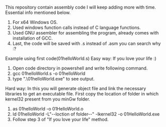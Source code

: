 This repository contain assembly code I will keep adding more with time. Essential info mentioned below.
1. For x64 Windows OS.
2. Used windows function calls instead of C language functions.
3. Used GNU assembler for assembling the program, already comes with installation of GCC.
4. Last, the code will be saved with .s instead of .asm you can search why :?

Example using first code(01helloWorld.s)
Easy way: If you love your life :)
1. Open code directory in powershell and write following command.
2. gcc 01helloWorld.s -o 01helloWorld
3. type ".\01helloWorld.exe" to see output.

Hard way: In this you will generate object file and link the necessary libraries to get an executable file.
First copy the location of folder in which kernel32 present from you minGw folder.
1. as 01helloWorld -o 01HelloWorld.o
2. ld 01helloWorld -L"--loction of folder--" -lkernel32  -o 01HelloWorld.exe
3. Follow step 3 of "If you love your life" method.
